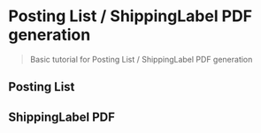 # Posting List / ShippingLabel PDF generation

> Basic tutorial for Posting List / ShippingLabel PDF generation

## Posting List 

## ShippingLabel PDF
